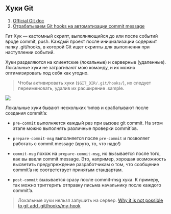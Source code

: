 ## Хуки Git

1. [Official Git doc](https://git-scm.com/docs/githooks)
2. [Отрабатываем Git hooks на автоматизации commit message](https://habr.com/ru/companies/dins/articles/584562/)


Гит Хук — кастомный скрипт, выполняющийся до или после событий вроде commit, push. Каждый проект после инициализации содержит папку .git/hooks, в которой Git ищет скрипты для выполнения при наступлении событий.  

Хуки разделяются на клиентские (локальные) и серверные (удаленные). Локальные хуки не затрагивают мою команду, и их можно оптимизировать под себя как угодно. 

> Чтобы активировать хуки (`$GIT_DIR/.git/hooks/`), их следует переименовать, удалив их расширение .sample.

![](https://habrastorage.org/r/w1560/getpro/habr/upload_files/3a1/c55/63c/3a1c5563cc04614d32a994c37d8ed546.png)

Локальные хуки бывают нескольких типов и срабатывают после создания commit’a:

* `pre-commit` выполняется каждый раз при вызове git commit. На этом этапе можно выполнять различные проверки commit’ов.

* `prepare-commit-msg` выполняется после `pre-commit` и позволяет работать с commit message (круто, то, что надо!)

* `commit-msg` похож на `prepare-commit-msg`, но вызывается после того, как вы ввели commit message. Это, например, хорошая возможность высветить предупреждение разработчикам о том, что сообщение commit’a не соответствует принятым стандартам.

* `post-commit` вызывается сразу после commit-msg хука. К примеру, так можно триггерить отправку письма начальнику после каждого commit’a.

> Локальные хуки нельзя запушить на сервер. [Why it is not possible to git add .git/hooks/my-hook](https://stackoverflow.com/questions/5165239/why-it-is-not-possible-to-git-add-git-hooks-my-hook/5165299#5165299)




